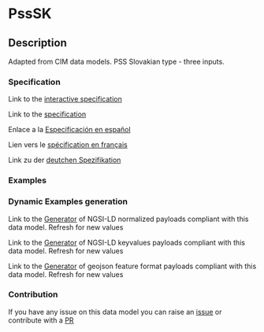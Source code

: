 # PssSK

## Description 

Adapted from CIM data models. PSS Slovakian type - three inputs.
### Specification

Link to the [interactive specification](https://swagger.lab.fiware.org/?url=https://smart-data-models.github.io/dataModel.EnergyCIM/PssSK/swagger.yaml)

Link to the [specification](https://smart-data-models.github.io/dataModel.EnergyCIM/PssSK/doc/spec.md)

Enlace a la [Especificación en español](https://smart-data-models.github.io/dataModel.EnergyCIM/PssSK/doc/spec_ES.md)

Lien vers le [spécification en français](https://smart-data-models.github.io/dataModel.EnergyCIM/PssSK/doc/spec_FR.md)

Link zu der [deutchen Spezifikation](https://smart-data-models.github.io/dataModel.EnergyCIM/PssSK/doc/spec_DE.md)
### Examples
### Dynamic Examples generation

Link to the [Generator](https://smartdatamodels.org/extra/ngsi-ld_generator_v0.92.php?schemaUrl=https://raw.githubusercontent.com/smart-data-models/dataModel.EnergyCIM/master/PssSK/schema.json&email=info@smartdatamodels.org) of NGSI-LD normalized payloads compliant with this data model. Refresh for new values

Link to the [Generator](https://smartdatamodels.org/extra/ngsi-ld_generator_keyvalues_v0.92.php?schemaUrl=https://raw.githubusercontent.com/smart-data-models/dataModel.EnergyCIM/master/PssSK/schema.json&email=info@smartdatamodels.org) of NGSI-LD keyvalues payloads compliant with this data model. Refresh for new values

Link to the [Generator](https://smartdatamodels.org/extra/geojson_features_generator_v1.0.php?schemaUrl=https://raw.githubusercontent.com/smart-data-models/dataModel.EnergyCIM/master/PssSK/schema.json&email=info@smartdatamodels.org) of geojson feature format payloads compliant with this data model. Refresh for new values
### Contribution

 If you have any issue on this data model you can raise an [issue](https://github.com/smart-data-models/dataModel.EnergyCIM/issues)  or contribute with a [PR](https://github.com/smart-data-models/dataModel.EnergyCIM/pulls)